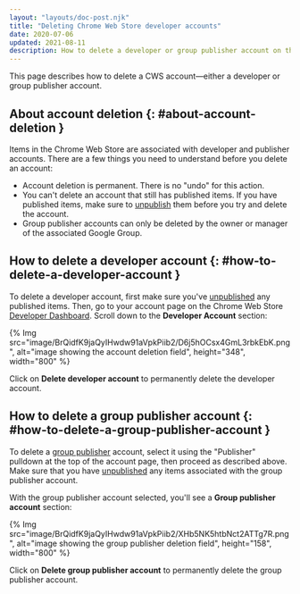 ```yaml
---
layout: "layouts/doc-post.njk"
title: "Deleting Chrome Web Store developer accounts"
date: 2020-07-06
updated: 2021-08-11
description: How to delete a developer or group publisher account on the Chrome Web Store.
---
```


This page describes how to delete a CWS account—either a developer or group publisher account.

## About account deletion {: #about-account-deletion }

Items in the Chrome Web Store are associated with developer and publisher accounts. There are a few
things you need to understand before you delete an account:

- Account deletion is permanent. There is no "undo" for this action.
- You can't delete an account that still has published items. If you have published items, make sure
  to [unpublish][2] them before you try and delete the account.
- Group publisher accounts can only be deleted by the owner or manager of the associated Google
  Group.

## How to delete a developer account {: #how-to-delete-a-developer-account }

To delete a developer account, first make sure you've [unpublished][2] any published items. Then, go to
your account page on the Chrome Web Store [Developer Dashboard][1]. Scroll down to the **Developer
Account** section:

{% Img src="image/BrQidfK9jaQyIHwdw91aVpkPiib2/D6j5hOCsx4GmL3rbkEbK.png", alt="image showing the account deletion field", height="348", width="800" %}

Click on **Delete developer account** to permanently delete the developer account.

## How to delete a group publisher account {: #how-to-delete-a-group-publisher-account }

To delete a [group publisher][3] account, select it using the "Publisher" pulldown at the top of the
account page, then proceed as described above. Make sure that you have [unpublished][2] any items
associated with the group publisher account.

With the group publisher account selected, you'll see a **Group publisher account** section:

{% Img src="image/BrQidfK9jaQyIHwdw91aVpkPiib2/XHb5NK5htbNct2ATTg7R.png", alt="image showing the group publisher deletion field", height="158", width="800" %}

Click on **Delete group publisher account** to permanently delete the group publisher account.

[1]: https://chrome.google.com/webstore/devconsole
[2]: /docs/webstore/faq/#faq-listing-03
[3]: /docs/webstore/group-publishers/